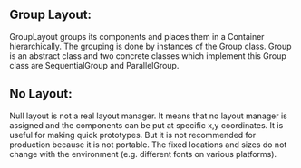 
 ## Group Layout:
 
 GroupLayout groups its components and places them in a Container hierarchically. The grouping is done by instances of the Group class.
 Group is an abstract class and two concrete classes which implement this Group class are SequentialGroup and ParallelGroup.
 
 ## No Layout:
 
 Null layout is not a real layout manager. It means that no layout manager is assigned and the components can be put at specific x,y coordinates.
 It is useful for making quick prototypes. But it is not recommended for production because it is not portable. The fixed locations and sizes do not change with the environment (e.g. different fonts on various platforms).
 
 
